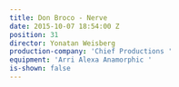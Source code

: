 ```yaml
---
title: Don Broco - Nerve
date: 2015-10-07 18:54:00 Z
position: 31
director: Yonatan Weisberg
production-company: 'Chief Productions '
equipment: 'Arri Alexa Anamorphic '
is-shown: false
---
```


